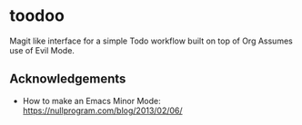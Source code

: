 # toodoo

Magit like interface for a simple Todo workflow built on top of Org
Assumes use of Evil Mode.

## Acknowledgements

- How to make an Emacs Minor Mode: https://nullprogram.com/blog/2013/02/06/
